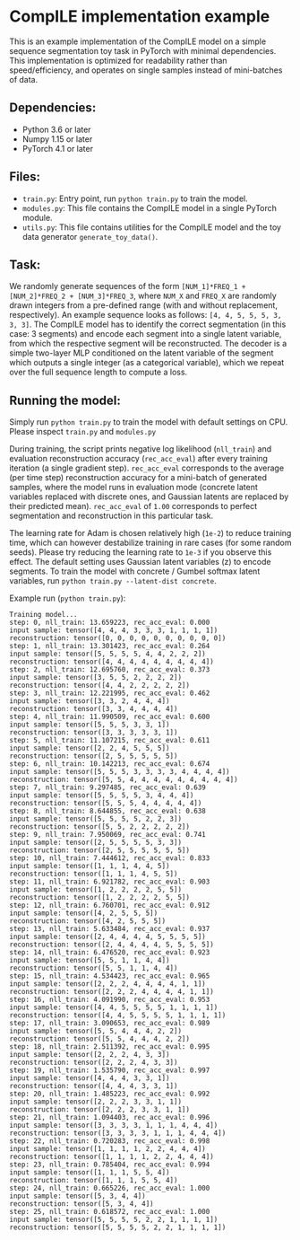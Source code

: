 # CompILE implementation example

This is an example implementation of the CompILE model on a simple sequence segmentation toy task in PyTorch with minimal dependencies. This implementation is optimized for readability rather than speed/efficiency, and operates on single samples instead of mini-batches of data. 

## Dependencies:
* Python 3.6 or later
* Numpy 1.15 or later
* PyTorch 4.1 or later

## Files:
* `train.py`: Entry point, run `python train.py` to train the model.
* `modules.py`: This file contains the CompILE model in a single PyTorch module.
* `utils.py`: This file contains utilities for the CompILE model and the toy data generator `generate_toy_data()`.

## Task:
We randomly generate sequences of the form `[NUM_1]*FREQ_1 + [NUM_2]*FREQ_2 + [NUM_3]*FREQ_3`, where `NUM_X` and `FREQ_X` are randomly drawn integers from a pre-defined range (with and without replacement, respectively). An example sequence looks as follows: `[4, 4, 5, 5, 5, 3, 3, 3]`. The CompILE model has to identify the correct segmentation (in this case: 3 segments) and encode each segment into a single latent variable, from which the respective segment will be reconstructed. The decoder is a simple two-layer MLP conditioned on the latent variable of the segment which outputs a single integer (as a categorical variable), which we repeat over the full sequence length to compute a loss.

## Running the model:
Simply run `python train.py` to train the model with default settings on CPU. Please inspect `train.py` and `modules.py`

During training, the script prints negative log likelihood (`nll_train`) and evaluation reconstruction accuracy (`rec_acc_eval`) after every training iteration (a single gradient step). `rec_acc_eval` corresponds to the average (per time step) reconstruction accuracy for a mini-batch of generated samples, where the model runs in evaluation mode (concrete latent variables replaced with discrete ones, and Gaussian latents are replaced by their predicted mean). `rec_acc_eval` of `1.00` corresponds to perfect segmentation and reconstruction in this particular task.

The learning rate for Adam is chosen relatively high (`1e-2`) to reduce training time, which can however destabilize training in rare cases (for some random seeds). Please try reducing the learning rate to `1e-3` if you observe this effect. The default setting uses Gaussian latent variables (z) to encode segments. To train the model with concrete / Gumbel softmax latent variables, run `python train.py --latent-dist concrete`.

Example run (`python train.py`):

```
Training model...
step: 0, nll_train: 13.659223, rec_acc_eval: 0.000
input sample: tensor([4, 4, 4, 3, 3, 3, 1, 1, 1, 1])
reconstruction: tensor([0, 0, 0, 0, 0, 0, 0, 0, 0, 0])
step: 1, nll_train: 13.301423, rec_acc_eval: 0.264
input sample: tensor([5, 5, 5, 5, 4, 4, 2, 2, 2])
reconstruction: tensor([4, 4, 4, 4, 4, 4, 4, 4, 4])
step: 2, nll_train: 12.695760, rec_acc_eval: 0.373
input sample: tensor([3, 5, 5, 2, 2, 2, 2])
reconstruction: tensor([4, 4, 2, 2, 2, 2, 2])
step: 3, nll_train: 12.221995, rec_acc_eval: 0.462
input sample: tensor([3, 3, 2, 4, 4, 4])
reconstruction: tensor([3, 3, 4, 4, 4, 4])
step: 4, nll_train: 11.990509, rec_acc_eval: 0.600
input sample: tensor([5, 5, 5, 3, 3, 1])
reconstruction: tensor([3, 3, 3, 3, 3, 1])
step: 5, nll_train: 11.107215, rec_acc_eval: 0.611
input sample: tensor([2, 2, 4, 5, 5, 5])
reconstruction: tensor([2, 5, 5, 5, 5, 5])
step: 6, nll_train: 10.142213, rec_acc_eval: 0.674
input sample: tensor([5, 5, 5, 3, 3, 3, 3, 4, 4, 4, 4])
reconstruction: tensor([5, 5, 4, 4, 4, 4, 4, 4, 4, 4, 4])
step: 7, nll_train: 9.297485, rec_acc_eval: 0.639
input sample: tensor([5, 5, 5, 5, 3, 4, 4, 4])
reconstruction: tensor([5, 5, 5, 4, 4, 4, 4, 4])
step: 8, nll_train: 8.644855, rec_acc_eval: 0.638
input sample: tensor([5, 5, 5, 5, 2, 2, 3])
reconstruction: tensor([5, 5, 2, 2, 2, 2, 2])
step: 9, nll_train: 7.950069, rec_acc_eval: 0.741
input sample: tensor([2, 5, 5, 5, 5, 3, 3])
reconstruction: tensor([2, 5, 5, 5, 5, 5, 5])
step: 10, nll_train: 7.444612, rec_acc_eval: 0.833
input sample: tensor([1, 1, 1, 4, 4, 5])
reconstruction: tensor([1, 1, 1, 4, 5, 5])
step: 11, nll_train: 6.921782, rec_acc_eval: 0.903
input sample: tensor([1, 2, 2, 2, 2, 5, 5])
reconstruction: tensor([1, 2, 2, 2, 2, 5, 5])
step: 12, nll_train: 6.760701, rec_acc_eval: 0.912
input sample: tensor([4, 2, 5, 5, 5])
reconstruction: tensor([4, 2, 5, 5, 5])
step: 13, nll_train: 5.633484, rec_acc_eval: 0.937
input sample: tensor([2, 4, 4, 4, 4, 5, 5, 5, 5])
reconstruction: tensor([2, 4, 4, 4, 4, 5, 5, 5, 5])
step: 14, nll_train: 6.476520, rec_acc_eval: 0.923
input sample: tensor([5, 5, 1, 1, 4, 4])
reconstruction: tensor([5, 5, 1, 1, 4, 4])
step: 15, nll_train: 4.534423, rec_acc_eval: 0.965
input sample: tensor([2, 2, 2, 4, 4, 4, 4, 1, 1])
reconstruction: tensor([2, 2, 2, 4, 4, 4, 4, 1, 1])
step: 16, nll_train: 4.091990, rec_acc_eval: 0.953
input sample: tensor([4, 4, 5, 5, 5, 5, 1, 1, 1, 1])
reconstruction: tensor([4, 4, 5, 5, 5, 5, 1, 1, 1, 1])
step: 17, nll_train: 3.090653, rec_acc_eval: 0.989
input sample: tensor([5, 5, 4, 4, 4, 2, 2])
reconstruction: tensor([5, 5, 4, 4, 4, 2, 2])
step: 18, nll_train: 2.511392, rec_acc_eval: 0.995
input sample: tensor([2, 2, 2, 4, 3, 3])
reconstruction: tensor([2, 2, 2, 4, 3, 3])
step: 19, nll_train: 1.535790, rec_acc_eval: 0.997
input sample: tensor([4, 4, 4, 3, 3, 1])
reconstruction: tensor([4, 4, 4, 3, 3, 1])
step: 20, nll_train: 1.485223, rec_acc_eval: 0.992
input sample: tensor([2, 2, 2, 3, 3, 1, 1])
reconstruction: tensor([2, 2, 2, 3, 3, 1, 1])
step: 21, nll_train: 1.094403, rec_acc_eval: 0.996
input sample: tensor([3, 3, 3, 3, 1, 1, 1, 4, 4, 4])
reconstruction: tensor([3, 3, 3, 3, 1, 1, 1, 4, 4, 4])
step: 22, nll_train: 0.720283, rec_acc_eval: 0.998
input sample: tensor([1, 1, 1, 1, 2, 2, 4, 4, 4])
reconstruction: tensor([1, 1, 1, 1, 2, 2, 4, 4, 4])
step: 23, nll_train: 0.785404, rec_acc_eval: 0.994
input sample: tensor([1, 1, 1, 5, 5, 4])
reconstruction: tensor([1, 1, 1, 5, 5, 4])
step: 24, nll_train: 0.665226, rec_acc_eval: 1.000
input sample: tensor([5, 3, 4, 4])
reconstruction: tensor([5, 3, 4, 4])
step: 25, nll_train: 0.618572, rec_acc_eval: 1.000
input sample: tensor([5, 5, 5, 5, 2, 2, 1, 1, 1, 1])
reconstruction: tensor([5, 5, 5, 5, 2, 2, 1, 1, 1, 1])
```